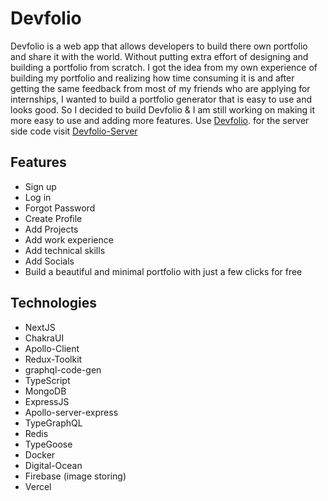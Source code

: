 # Devfolio

Devfolio is a web app that allows developers to build there own portfolio and share it with the world. Without putting extra effort of designing and building a portfolio from scratch. I got the idea from my own experience of building my portfolio and realizing how time consuming it is and after getting the same feedback from most of my friends who are applying for internships, I wanted to build a portfolio generator that is easy to use and looks good. So I decided to build Devfolio & I am still working on making it more easy to use and adding more features.
Use [Devfolio](https://devfolio.ronit.pro). for the server side code visit [Devfolio-Server](https://github.com/rtpa25/portfolio-gen-server)

## Features

- Sign up
- Log in
- Forgot Password
- Create Profile
- Add Projects
- Add work experience
- Add technical skills
- Add Socials
- Build a beautiful and minimal portfolio with just a few clicks for free
  
## Technologies

- NextJS
- ChakraUI
- Apollo-Client
- Redux-Toolkit
- graphql-code-gen
- TypeScript
- MongoDB
- ExpressJS
- Apollo-server-express
- TypeGraphQL
- Redis
- TypeGoose
- Docker
- Digital-Ocean
- Firebase (image storing)
- Vercel
